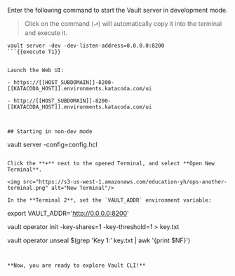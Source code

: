 Enter the following command to start the Vault server in development mode.  

> Click on the command (`⮐`) will automatically copy it into the terminal and execute it.

```
vault server -dev -dev-listen-address=0.0.0.0:8200
```{{execute T1}}


Launch the Web UI:

- https://[[HOST_SUBDOMAIN]]-8200-[[KATACODA_HOST]].environments.katacoda.com/ui

- http://[[HOST_SUBDOMAIN]]-8200-[[KATACODA_HOST]].environments.katacoda.com/ui



## Starting in non-dev mode

```
vault server -config=config.hcl
```{{execute T1}}

Click the **+** next to the opened Terminal, and select **Open New Terminal**.

<img src="https://s3-us-west-1.amazonaws.com/education-yh/ops-another-terminal.png" alt="New Terminal"/>

In the **Terminal 2**, set the `VAULT_ADDR` environment variable:

```
export VAULT_ADDR='http://0.0.0.0:8200'

vault operator init -key-shares=1 -key-threshold=1 > key.txt

vault operator unseal $(grep 'Key 1:' key.txt | awk '{print $NF}')
```{{execute T2}}


**Now, you are ready to explore Vault CLI!**
